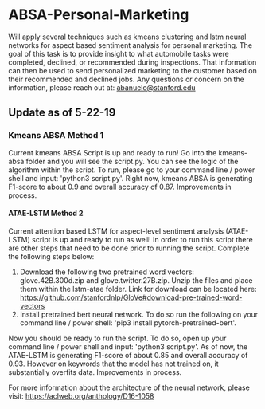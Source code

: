 # ABSA-Personal-Marketing
Will apply several techniques such as kmeans clustering and lstm neural networks for aspect based sentiment analysis for personal marketing. The goal of this task is to provide insight to what automobile tasks were completed, declined, or recommended during inspections. That information can then be used to send personalized marketing to the customer based on their recommended and declined jobs. Any questions or concern on the information, please reach out at: abanuelo@stanford.edu

## Update as of 5-22-19

### Kmeans ABSA Method 1
Current kmeans ABSA Script is up and ready to run! Go into the kmeans-absa folder and you will see the script.py. You can see the logic of the algorithm within the script. To run, please go to your command line / power shell and input: 'python3 script.py'. Right now, kmeans ABSA is generating F1-score to about 0.9 and overall accuracy of 0.87. Improvements in process. 

#### ATAE-LSTM Method 2
Current attention based LSTM for aspect-level sentiment analysis (ATAE-LSTM) script is up and ready to run as well! In order to run this script there are other steps that need to be done prior to running the script. Complete the following steps below:

1. Download the following two pretrained word vectors: glove.42B.300d.zip and glove.twitter.27B.zip. Unzip the files and place them within the lstm-atae folder. Link for download can be located here: https://github.com/stanfordnlp/GloVe#download-pre-trained-word-vectors
2. Install pretrained bert neural network. To do so run the following on your command line / power shell: 'pip3 install pytorch-pretrained-bert'.

Now you should be ready to run the script. To do so, open up your command line / power shell and input: 'python3 script.py'. As of now, the ATAE-LSTM is generating F1-score of about 0.85 and overall accuracy of 0.93. However on keywords that the model has not trained on, it substantially overfits data. Improvements in process.

For more information about the architecture of the neural network, please visit: https://aclweb.org/anthology/D16-1058
